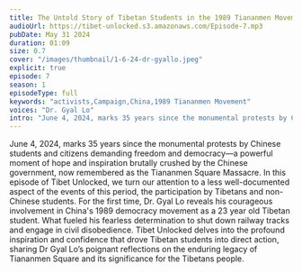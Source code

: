 ```yaml
---
title: The Untold Story of Tibetan Students in the 1989 Tiananmen Movement
audioUrl: https://tibet-unlocked.s3.amazonaws.com/Episode-7.mp3
pubDate: May 31 2024
duration: 01:09
size: 0.7
cover: "/images/thumbnail/1-6-24-dr-gyallo.jpeg"
explicit: true
episode: 7
season: 1
episodeType: full
keywords: "activists,Campaign,China,1989 Tiananmen Movement"
voices: "Dr. Gyal Lo"
intro: "June 4, 2024, marks 35 years since the monumental protests by Chinese students and citizens demanding freedom and democracy—a powerful moment of hope and inspiration brutally crushed by the Chinese government, now remembered as the Tiananmen Square Massacre. In this episode of Tibet Unlocked, we turn our attention to a less well-documented aspect of the events of this period, the participation by Tibetans and non-Chinese students. For the first time, Dr. Gyal Lo reveals his courageous involvement in China's 1989 democracy movement as a 23 year old Tibetan student. What fueled his fearless determination to shut down railway tracks and engage in civil disobedience. Tibet Unlocked delves into the profound inspiration and confidence that drove Tibetan students into direct action, sharing Dr Gyal Lo’s poignant reflections on the enduring legacy of Tiananmen Square and its significance for the Tibetans people."
---
```

June 4, 2024, marks 35 years since the monumental protests by Chinese students and citizens demanding freedom and democracy—a powerful moment of hope and inspiration brutally crushed by the Chinese government, now remembered as the Tiananmen Square Massacre.
In this episode of Tibet Unlocked, we turn our attention to a less well-documented aspect of the events of this period, the participation by Tibetans and non-Chinese students. 
For the first time, Dr. Gyal Lo reveals his courageous involvement in China's 1989 democracy movement as a 23 year old Tibetan student. What fueled his fearless determination to shut down railway tracks and engage in civil disobedience. Tibet Unlocked delves into the profound inspiration and confidence that drove Tibetan students into direct action, sharing Dr Gyal Lo’s poignant reflections on the enduring legacy of Tiananmen Square and its significance for the Tibetans people.